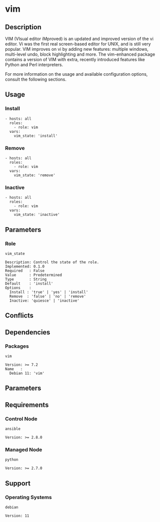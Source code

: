 # vim

## Description

VIM (VIsual editor iMproved) is an updated and improved version of the vi
editor. Vi was the first real screen-based editor for UNIX, and is still very
popular. VIM improves on vi by adding new features: multiple windows,
multi-level undo, block highlighting and more. The vim-enhanced package contains
a version of VIM with extra, recently introduced features like Python and Perl
interpreters.

For more information on the usage and available configuration options,
consult the following sections.

## Usage

### Install

```
- hosts: all
  roles:
    - role: vim
  vars:
    vim_state: 'install'
```

### Remove

```
- hosts: all
  roles:
    - role: vim
  vars:
    vim_state: 'remove'
```

### Inactive

```
- hosts: all
  roles:
    - role: vim
  vars:
    vim_state: 'inactive'
```

## Parameters

### Role

`vim_state`

    Description: Control the state of the role.
    Implemented: 0.1.0
    Required   : False
    Value      : Predetermined
    Type       : String
    Default    : 'install'
    Options    :
      Install : 'true' | 'yes' | 'install'
      Remove  : 'false' | 'no' | 'remove'
      Inactive: 'quiesce' | 'inactive'

## Conflicts

## Dependencies

### Packages

`vim`

    Version: >= 7.2
    Name   :
      Debian 11: 'vim'

## Parameters

## Requirements

### Control Node

`ansible`

    Version: >= 2.8.0

### Managed Node

`python`

    Version: >= 2.7.0

## Support

### Operating Systems

`debian`

    Version: 11
